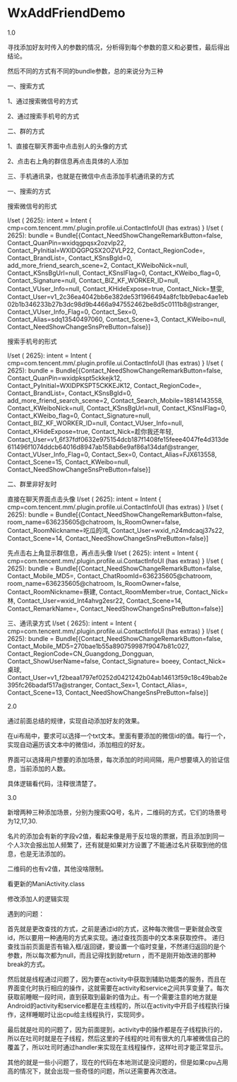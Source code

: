 # WxAddFriendDemo


1.0 

寻找添加好友时传入的参数的情况，分析得到每个参数的意义和必要性，最后得出结论。


然后不同的方式有不同的bundle参数，总的来说分为三种


一、搜索方式

1、通过搜索微信号的方式

2、通过搜索手机号的方式

二、群的方式

1、直接在聊天界面中点击别人的头像的方式



2、点击右上角的群信息再点击具体的人添加


三、手机通讯录，也就是在微信中点击添加手机通讯录的方式


一、搜索的方式

搜索微信号的形式

I/set     ( 2625): intent = Intent { cmp=com.tencent.mm/.plugin.profile.ui.ContactInfoUI (has extras) }
I/set     ( 2625): bundle = Bundle[{Contact_NeedShowChangeRemarkButton=false, Contact_QuanPin=wxidqgpqsx2ozvlp22, Contact_PyInitial=WXIDQGPQSX2OZVLP22, Contact_RegionCode=, Contact_BrandList=<brandlist count="0" ver="601561863"></brandlist>, Contact_KSnsBgId=0, add_more_friend_search_scene=2, Contact_KWeiboNick=null, Contact_KSnsBgUrl=null, Contact_KSnsIFlag=0, Contact_KWeibo_flag=0, Contact_Signature=null, Contact_BIZ_KF_WORKER_ID=null, Contact_VUser_Info=null, Contact_KHideExpose=true, Contact_Nick=慧雯, Contact_User=v1_2c36ea4042bb6e382de53f1966494a8fc1bb9ebac4ae1eb02b1b346233b27b3dc98d9b4466a947552462be8d5c0111b8@stranger, Contact_VUser_Info_Flag=0, Contact_Sex=0, Contact_Alias=sdq13540497060, Contact_Scene=3, Contact_KWeibo=null, Contact_NeedShowChangeSnsPreButton=false}]

搜索手机号的形式

I/set     ( 2625): intent = Intent { cmp=com.tencent.mm/.plugin.profile.ui.ContactInfoUI (has extras) }
I/set     ( 2625): bundle = Bundle[{Contact_NeedShowChangeRemarkButton=false, Contact_QuanPin=wxidpkspt5ckkejk12, Contact_PyInitial=WXIDPKSPT5CKKEJK12, Contact_RegionCode=, Contact_BrandList=<brandlist count="0" ver="668298634"></brandlist>, Contact_KSnsBgId=0, add_more_friend_search_scene=2, Contact_Search_Mobile=18814143558, Contact_KWeiboNick=null, Contact_KSnsBgUrl=null, Contact_KSnsIFlag=0, Contact_KWeibo_flag=0, Contact_Signature=null, Contact_BIZ_KF_WORKER_ID=null, Contact_VUser_Info=null, Contact_KHideExpose=true, Contact_Nick=趁你我还年轻, Contact_User=v1_6f37fdf0632e975154dcb187f1408fe15feee4047fe4d313de611496f1074ddcb64016d8947ab158ab6e9af86a134daf@stranger, Contact_VUser_Info_Flag=0, Contact_Sex=0, Contact_Alias=FJX613558, Contact_Scene=15, Contact_KWeibo=null, Contact_NeedShowChangeSnsPreButton=false}]

二、群里非好友时

直接在聊天界面点击头像
I/set     ( 2625): intent = Intent { cmp=com.tencent.mm/.plugin.profile.ui.ContactInfoUI (has extras) }
I/set     ( 2625): bundle = Bundle[{Contact_NeedShowChangeRemarkButton=false, room_name=636235605@chatroom, Is_RoomOwner=false, Contact_RoomNickname=吃瓜的鸿, Contact_User=wxid_n24mdcaqj37s22, Contact_Scene=14, Contact_NeedShowChangeSnsPreButton=false}]


先点击右上角显示群信息，再点击头像
I/set     ( 2625): intent = Intent { cmp=com.tencent.mm/.plugin.profile.ui.ContactInfoUI (has extras) }
I/set     ( 2625): bundle = Bundle[{Contact_NeedShowChangeRemarkButton=false, Contact_Mobile_MD5=, Contact_ChatRoomId=636235605@chatroom, room_name=636235605@chatroom, Is_RoomOwner=false, Contact_RoomNickname=蔡建, Contact_RoomMember=true, Contact_Nick=林, Contact_User=wxid_lnt4ahvg2esr22, Contact_Scene=14, Contact_RemarkName=, Contact_NeedShowChangeSnsPreButton=false}]

三、通讯录方式
I/set     ( 2625): intent = Intent { cmp=com.tencent.mm/.plugin.profile.ui.ContactInfoUI (has extras) }
I/set     ( 2625): bundle = Bundle[{Contact_NeedShowChangeRemarkButton=false, Contact_Mobile_MD5=270bae1b55a890759987f9047b81c027, Contact_RegionCode=CN_Guangdong_Dongguan, Contact_ShowUserName=false, Contact_Signature= boeey, Contact_Nick=桌球, Contact_User=v1_f2beaa1797ef0252d0421242b04ab14613f59c18c49bab2e395fc26badaf517a@stranger, Contact_Sex=1, Contact_Alias=, Contact_Scene=13, Contact_NeedShowChangeSnsPreButton=false}]


2.0

通过前面总结的规律，实现自动添加好友的效果。

在ui布局中，要求可以选择一个txt文本。里面有要添加的微信id的值。每行一个，实现自动遍历该文本中的微信id，添加相应的好友。

界面可以选择用户想要的添加场景，每次添加的时间间隔，用户想要填入的验证信息，当前添加的人数。

具体逻辑看代码，注释很清楚了。

3.0 

新增两种三种添加场景，分别为搜索QQ号，名片，二维码的方式，它们的场景号为12,17,30.

名片的添加会有新的字段v2值，看起来像是用于反垃圾的票据，而且添加到同一个人3次会报出加人频繁了，还有就是如果对方设置了不能通过名片获取到他的信息，也是无法添加的。

二维码的也有v2值，其他没啥限制。

看更新的ManiActivity.class 


修改添加人的逻辑实现

遇到的问题：

首先就是更改查找的方式，之前是通过id的方式，这种每次微信一更新就会改变id，所以要用一种通用的方式来实现。通过查找页面中的文本来获取控件。
递归查找当前页面是否有输入框/返回键，要设置一个临时变量，不然递归返回的是个参数，所以每次都为null，而且记得找到就return ，而不是刚开始改进的那种break的方式。

然后就是线程通过问题了，因为要在activity中获取到辅助功能类的服务，而且在界面变化时执行相应的操作，这就需要在activity和service之间共享变量了。每次获取前睡眠一段时间，直到获取到最新的值为止。有一个需要注意的地方就是Android的activity和service都是在主线程的，所以在activity中开启子线程执行操作，这样睡眠时让出cpu给主线程执行，实现同步。

最后就是吐司的问题了，因为前面提到，activity中的操作都是在子线程执行的，所以在吐司时就是在子线程，然后这里的子线程的吐司有很大的几率被微信自己的覆盖了，所以吐司时通过handler来实现在主线程操作，这样吐司才能正常显示。

其他的就是一些小问题了，现在的代码在本地测试是没问题的，但是如果cpu占用高的情况下，就会出现一些奇怪的问题，所以还需要再次改进。


